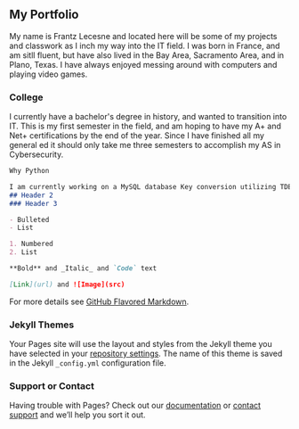 ## My Portfolio

My name is Frantz Lecesne and located here will be some of my projects and classwork as I inch my way into the IT field. I was born in France, and am sitll fluent, but have also lived in the Bay Area, Sacramento Area, and in Plano, Texas. I have always enjoyed messing around with computers and playing video games. 

### College

I currently have a bachelor's degree in history, and wanted to transition into IT. This is my first semester in the field, and am hoping to have my A+ and Net+ certifications by the end of the year. Since I have finished all my general ed it should only take me three semesters to accomplish my AS in Cybersecurity.

```markdown
Why Python

I am currently working on a MySQL database Key conversion utilizing TDES Encryption, but need a much better foundation with the language to accomplish it.
## Header 2
### Header 3

- Bulleted
- List

1. Numbered
2. List

**Bold** and _Italic_ and `Code` text

[Link](url) and ![Image](src)
```

For more details see [GitHub Flavored Markdown](https://guides.github.com/features/mastering-markdown/).

### Jekyll Themes

Your Pages site will use the layout and styles from the Jekyll theme you have selected in your [repository settings](https://github.com/FrantzL-Cyber/FL_portfolio/settings). The name of this theme is saved in the Jekyll `_config.yml` configuration file.

### Support or Contact

Having trouble with Pages? Check out our [documentation](https://help.github.com/categories/github-pages-basics/) or [contact support](https://github.com/contact) and we’ll help you sort it out.
